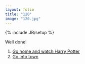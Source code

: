 ```yaml
---
layout: folio
title: "120"
image: "120.jpg"
---
```

{% include JB/setup %}

<div class="copy">
	<p>Well done!</p>
</div>

<div class="choice">
	<ol>
		<li><a href="232.html">Go home and watch Harry Potter</a></li>
		<li><a href="234.html">Go into town</a></li>
	</ol>
</div>